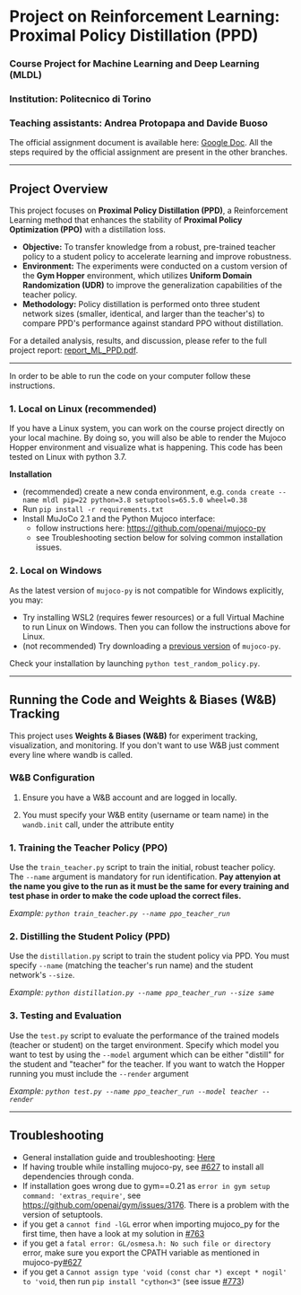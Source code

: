 # Project on Reinforcement Learning: Proximal Policy Distillation (PPD)
### Course Project for **Machine Learning and Deep Learning (MLDL)**
### Institution: **Politecnico di Torino**
### Teaching assistants: Andrea Protopapa and Davide Buoso

The official assignment document is available here: [Google Doc](https://docs.google.com/document/d/16Fy0gUj-HKxweQaJf97b_lTeqM_9axJa4_SdqpP_FaE/edit?usp=sharing).
All the steps required by the official assignment are present in the other branches.

---

## Project Overview

This project focuses on **Proximal Policy Distillation (PPD)**, a Reinforcement Learning method that enhances the stability of **Proximal Policy Optimization (PPO)** with a distillation loss.

* **Objective:** To transfer knowledge from a robust, pre-trained teacher policy to a student policy to accelerate learning and improve robustness.
* **Environment:** The experiments were conducted on a custom version of the **Gym Hopper** environment, which utilizes **Uniform Domain Randomization (UDR)** to improve the generalization capabilities of the teacher policy.
* **Methodology:** Policy distillation is performed onto three student network sizes (smaller, identical, and larger than the teacher's) to compare PPD's performance against standard PPO without distillation.

For a detailed analysis, results, and discussion, please refer to the full project report: [report_ML_PPD.pdf](report_ML_PPD.pdf).



---
In order to be able to run the code on your computer follow these instructions.

### 1. Local on Linux (recommended)

If you have a Linux system, you can work on the course project directly on your local machine. By doing so, you will also be able to render the Mujoco Hopper environment and visualize what is happening. This code has been tested on Linux with python 3.7.

**Installation**
- (recommended) create a new conda environment, e.g. `conda create --name mldl pip=22 python=3.8 setuptools=65.5.0 wheel=0.38`
- Run `pip install -r requirements.txt`
- Install MuJoCo 2.1 and the Python Mujoco interface:
	- follow instructions here: https://github.com/openai/mujoco-py
	- see Troubleshooting section below for solving common installation issues.




### 2. Local on Windows
As the latest version of `mujoco-py` is not compatible for Windows explicitly, you may:
- Try installing WSL2 (requires fewer resources) or a full Virtual Machine to run Linux on Windows. Then you can follow the instructions above for Linux.
- (not recommended) Try downloading a [previous version](https://github.com/openai/mujoco-py/blob/9ea9bb000d6b8551b99f9aa440862e0c7f7b4191/) of `mujoco-py`.


Check your installation by launching `python test_random_policy.py`.

---

## Running the Code and Weights & Biases (W&B) Tracking

This project uses **Weights & Biases (W&B)** for experiment tracking, visualization, and monitoring. If you don't want to use W&B just comment every line where wandb is called.

### W&B Configuration

1.  Ensure you have a W&B account and are logged in locally.

2.  You must specify your W&B entity (username or team name) in the `wandb.init` call, under the attribute entity

### 1. Training the Teacher Policy (PPO)

Use the `train_teacher.py` script to train the initial, robust teacher policy. The `--name` argument is mandatory for run identification. **Pay attenyion at the name you give to the run as it must be the same for every training and test phase in order to make the code upload the correct files.**

*Example: `python train_teacher.py --name ppo_teacher_run`*

### 2. Distilling the Student Policy (PPD)

Use the `distillation.py` script to train the student policy via PPD. You must specify `--name` (matching the teacher's run name) and the student network's `--size`.

*Example: `python distillation.py --name ppo_teacher_run --size same`*

### 3. Testing and Evaluation

Use the `test.py` script to evaluate the performance of the trained models (teacher or student) on the target environment. Specify which model you want to test by using the `--model` argument which can be either "distill" for the student and "teacher" for the teacher. If you want to watch the Hopper running you must include the `--render` argument

*Example: `python test.py --name ppo_teacher_run --model teacher --render`*

---

## Troubleshooting
- General installation guide and troubleshooting: [Here](https://docs.google.com/document/d/1j5_FzsOpGflBYgNwW9ez5dh3BGcLUj4a/edit?usp=sharing&ouid=118210130204683507526&rtpof=true&sd=true)
- If having trouble while installing mujoco-py, see [#627](https://github.com/openai/mujoco-py/issues/627) to install all dependencies through conda.
- If installation goes wrong due to gym==0.21 as `error in gym setup command: 'extras_require'`, see https://github.com/openai/gym/issues/3176. There is a problem with the version of setuptools.
- if you get a `cannot find -lGL` error when importing mujoco_py for the first time, then have a look at my solution in [#763](https://github.com/openai/mujoco-py/issues/763#issuecomment-1519090452)
- if you get a `fatal error: GL/osmesa.h: No such file or directory` error, make sure you export the CPATH variable as mentioned in mujoco-py[#627](https://github.com/openai/mujoco-py/issues/627)
- if you get a `Cannot assign type 'void (const char *) except * nogil' to 'void`, then run `pip install "cython<3"` (see issue [#773](https://github.com/openai/mujoco-py/issues/773))
